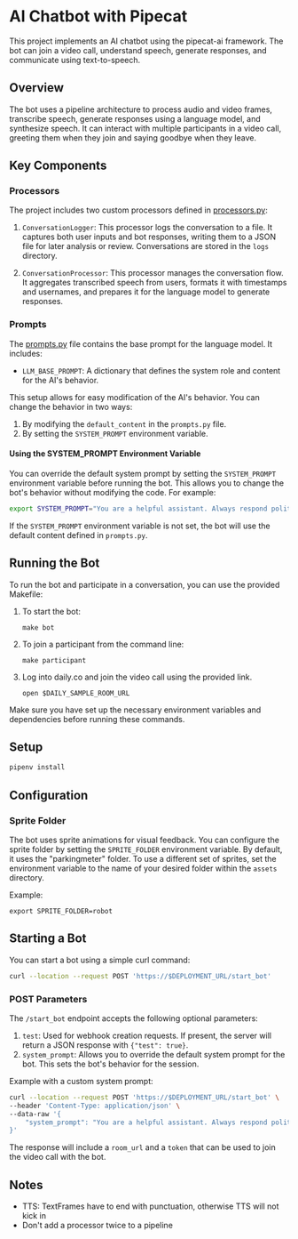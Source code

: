 # AI Chatbot with Pipecat

This project implements an AI chatbot using the pipecat-ai framework. The bot can join a video call, understand speech, generate responses, and communicate using text-to-speech.

## Overview

The bot uses a pipeline architecture to process audio and video frames, transcribe speech, generate responses using a language model, and synthesize speech. It can interact with multiple participants in a video call, greeting them when they join and saying goodbye when they leave.

## Key Components

### Processors

The project includes two custom processors defined in [processors.py](processors.py):

1. `ConversationLogger`: This processor logs the conversation to a file. It captures both user inputs and bot responses, writing them to a JSON file for later analysis or review. Conversations are stored in the `logs` directory.

2. `ConversationProcessor`: This processor manages the conversation flow. It aggregates transcribed speech from users, formats it with timestamps and usernames, and prepares it for the language model to generate responses.

### Prompts

The [prompts.py](prompts.py) file contains the base prompt for the language model. It includes:

- `LLM_BASE_PROMPT`: A dictionary that defines the system role and content for the AI's behavior.

This setup allows for easy modification of the AI's behavior. You can change the behavior in two ways:

1. By modifying the `default_content` in the `prompts.py` file.
2. By setting the `SYSTEM_PROMPT` environment variable.

#### Using the SYSTEM_PROMPT Environment Variable

You can override the default system prompt by setting the `SYSTEM_PROMPT` environment variable before running the bot. This allows you to change the bot's behavior without modifying the code. For example:

```bash
export SYSTEM_PROMPT="You are a helpful assistant. Always respond politely and concisely."
```

If the `SYSTEM_PROMPT` environment variable is not set, the bot will use the default content defined in `prompts.py`.

## Running the Bot

To run the bot and participate in a conversation, you can use the provided Makefile:

1. To start the bot:
   ```
   make bot
   ```

2. To join a participant from the command line:
   ```
   make participant
   ```

3. Log into daily.co and join the video call using the provided link.
   ```
   open $DAILY_SAMPLE_ROOM_URL
   ```

Make sure you have set up the necessary environment variables and dependencies before running these commands.

## Setup

```bash
pipenv install
```

## Configuration

### Sprite Folder

The bot uses sprite animations for visual feedback. You can configure the sprite folder by setting the `SPRITE_FOLDER` environment variable. By default, it uses the "parkingmeter" folder. To use a different set of sprites, set the environment variable to the name of your desired folder within the `assets` directory.

Example:
```
export SPRITE_FOLDER=robot
```

## Starting a Bot

You can start a bot using a simple curl command:

```bash
curl --location --request POST 'https://$DEPLOYMENT_URL/start_bot'
```

### POST Parameters

The `/start_bot` endpoint accepts the following optional parameters:

1. `test`: Used for webhook creation requests. If present, the server will return a JSON response with `{"test": true}`.
2. `system_prompt`: Allows you to override the default system prompt for the bot. This sets the bot's behavior for the session.

Example with a custom system prompt:

```bash
curl --location --request POST 'https://$DEPLOYMENT_URL/start_bot' \
--header 'Content-Type: application/json' \
--data-raw '{
    "system_prompt": "You are a helpful assistant. Always respond politely and concisely."
}'
```

The response will include a `room_url` and a `token` that can be used to join the video call with the bot.


## Notes

* TTS: TextFrames have to end with punctuation, otherwise TTS will not kick in
* Don't add a processor twice to a pipeline

